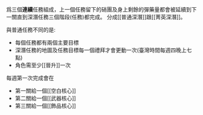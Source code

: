 爲三個**連續**任務組成，上一個任務留下的硝團及身上剩餘的彈藥量都會被延續到下一關直到深潛任務三個階段(任務)都完成。
分成[[普通深潛]]跟[[菁英深潛]]。

與普通任務不同的是: 
- 每個任務都有兩個主要目標
- 深潛任務的地圖及任務目標每一個禮拜才會更動一次(臺灣時間每週四晚上七點)
- 角色需至少[[晉升]]一次

每週第一次完成會在
- 第一關給一個[[空白核心]]
- 第二關給一個[[武器核心]]
- 第三關給一個[[飾品核心]]
